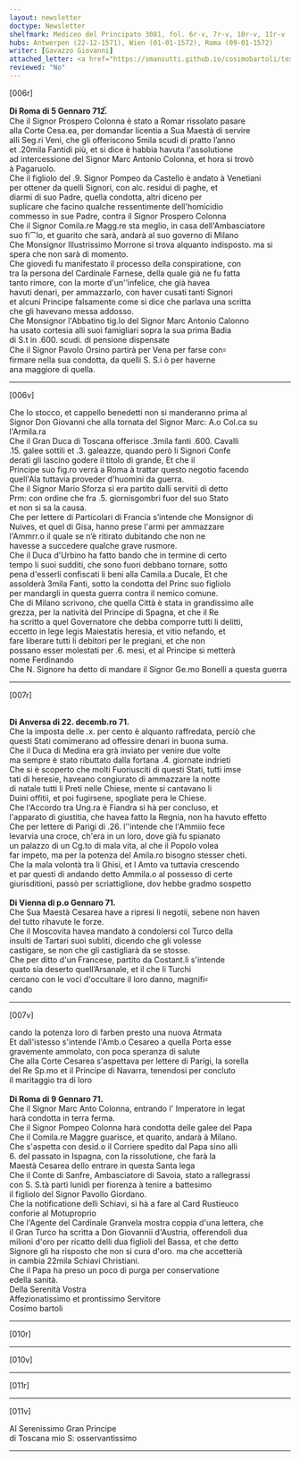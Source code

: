 ```yaml
---
layout: newsletter
doctype: Newsletter
shelfmark: Mediceo del Principato 3081, fol. 6r-v, 7r-v, 10r-v, 11r-v
hubs: Antwerpen (22-12-1571), Wien (01-01-1572), Roma (09-01-1572)
writer: [Gavazzo Giovanni]
attached_letter: <a href="https://smansutti.github.io/cosimobartoli/texts/2981_006/">2981_006</a>
reviewed: "No"
---
```


[006r]  
  
  
<strong>Di Roma di 5 Gennaro 712̅.</strong>  
Che il Signor Prospero Colonna è stato a Romar rissolato pasare  
alla Corte Cesa.ea, per domandar licentia a Sua Maestà di servire  
alli Seg.ri Veni, che gli offeriscono 5mila scudi di pratto l’anno  
et .20mila Fantidi più, et si dice è habbia havuta l'assolutione  
ad intercessione del Signor Marc Antonio Colonna, et hora si trovò  
à Pagaruolo.  
Che il figliolo del .9. Signor Pompeo da Castello è andato à Venetiani  
per ottener da quelli Signori, con alc. residui di paghe, et  
diarmi di suo Padre, quella condotta, altri diceno per  
suplicare che facino qualche ressentimente dell'homicidio  
commesso in sue Padre, contra il Signor Prospero Colonna  
Che il Signor Comila.re Magg.re sta meglio, in casa dell'Ambasciatore  
suo fi⁀lo, et guarito che sarà, andarà al suo governo di Milano  
Che Monsignor Illustrissimo Morrone si trova alquanto indisposto. ma si  
spera che non sarà di momento.  
Che giovedì fu manifestato il processo della conspiratione, con  
tra la persona del Cardinale Farnese, della quale già ne fu fatta  
tanto rimore, con la morte d'un'’infelice, che già havea  
havuti denari, per ammazzarlo, con haver cusati tanti Signori  
et alcuni Principe falsamente come si dice che parlava una scritta  
che gli havevano messa addosso.  
Che Monsignor l'Abbatino tig.lo del Signor Marc Antonio Calonno  
ha usato cortesia alli suoi famigliari sopra la sua prima Badia  
di S.t in .600. scudi. di pensione dispensate  
Che il Signor Pavolo Orsino partirà per Vena per farse con꞊  
firmare nella sua condotta, da quelli S. S.i ò per haverne  
ana maggiore di quella.  
  
---  

[006v]  
  
  
Che lo stocco, et cappello benedetti non si manderanno prima al  
Signor Don Giovanni che alla tornata del Signor Marc: A.o Col.ca su l'Armila.ra  
Che il Gran Duca di Toscana offerisce .3mila fanti .600. Cavalli  
.15. galee sottili et .3. galeazze, quando però li Signori Confe  
derati gli lascino godere il titolo di grande, Et che il  
Principe suo fig.ro verrà a Roma à trattar questo negotio facendo  
quell'Ala tuttavia proveder d'huomini da guerra.  
Che il Signor Mario Sforza si era partito dalli servitii di detto  
Prm: con ordine che fra .5. giornisgombri fuor del suo Stato  
et non si sa la causa.  
Che per lettere di Particolari di Francia s’intende che Monsignor di  
Nuives, et quel di Gisa, hanno prese l'armi per ammazzare  
l'Ammrr.o il quale se n’è ritirato dubitando che non ne  
havesse a succedere qualche grave rusmore.  
Che il Duca d'Urbino ha fatto bando che in termine di certo  
tempo li suoi sudditi, che sono fuori debbano tornare, sotto  
pena d'esserli confiscati li beni alla Camila.a Ducale, Et che  
assolderà 3mila Fanti, sotto la condotta del Princ suo figliolo  
per mandargli in questa guerra contra il nemico comune.  
Che di Milano scrivono, che quella Città è stata in grandissimo alle  
grezza, per la natività del Principe di Spagna, et che il Re  
ha scritto a quel Governatore che debba comporre tutti li delitti,  
eccetto in lege legis Maiestatis heresia, et vitio nefando, et  
fare liberare tutti li debitori per le pregiani, et che non  
possano esser molestati per .6. mesi, et al Principe si metterà  
nome Ferdinando  
Che N. Signore ha detto di mandare il Signor Ge.mo Bonelli a questa guerra  
  
---  

[007r]  
  
  
<br/><strong>Di Anversa di 22. decemb.ro 71.</strong>  
Che la imposta delle .x. per cento è alquanto raffredata, perciò che  
questi Stati comimerano ad offessire denari in buona suma.  
Che il Duca di Medina era grà inviato per venire due volte  
ma sempre è stato ributtato dalla fortana .4. giornate indrieti  
Che si è scoperto che molti Fuoriusciti di questi Stati, tutti imse  
tati di heresie, haveano congiurato di ammazzare la notte  
di natale tutti li Preti nelle Chiese, mente si cantavano li  
Duini offitii, et poi fugirsene, spogliate pera le Chiese.  
Che l'Accordo tra Ung.ra è Fiandra si hà per concluso, et  
l'apparato di giustitia, che havea fatto la Regnia, non ha havuto effetto  
Che per lettere di Parigi di .26. l’'intende che l'Ammiio fece  
levarvia una croce, ch'era in un loro, dove già fu spianato  
un palazzo di un Cg.to di mala vita, al che il Popolo volea  
far impeto, ma per la potenza del Amila.ro bisogno stesser cheti.  
Che la mala volontà tra li Ghisi, et l Amto va tuttavia crescendo  
et par questi di andando detto Ammila.o al possesso di certe  
giurisditioni, passò per scriattiglione, dov hebbe gradmo sospetto  
<br/><strong>Di Vienna di p.o Gennaro 71.</strong>  
Che Sua Maestà Cesarea have a ripresi li negotii, sebene non haven  
del tutto rihavute le forze.  
Che il Moscovita havea mandato à condolersi col Turco della  
insulti de Tartari suoi subliti, dicendo che gli volesse  
castigare, se non che gli castigliarà da se stosse.  
Che per ditto d'un Francese, partito da Costant.li s'intende  
quato sia deserto quell’Arsanale, et il che li Turchi  
cercano con le voci d'occultare il loro danno, magnifi꞊  
cando  
  
---  

[007v]  
  
  
cando la potenza loro di farben presto una nuova Atrmata  
Et dall'istesso s'intende l'Amb.o Cesareo a quella Porta esse  
gravemente ammolato, con poca speranza di salute  
Che alla Corte Cesarea s'aspettava per lettere di Parigi, la sorella  
del Re Sp.mo et il Principe di Navarra, tenendosi per concluto  
il maritaggio tra di loro  
<br/><strong>Di Roma di 9 Gennaro 71.</strong>  
Che il Signor Marc Anto Colonna, entrando l' Imperatore in legat  
harà condotta in terra ferma.  
Che il Signor Pompeo Colonna harà condotta delle galee del Papa  
Che il Comila.re Maggre guarisce, et quarito, andarà à Milano.  
Che s'aspetta con desid.o il Corriere spedito dal Papa sino alli  
6. del passato in Ispagna, con la rissolutione, che farà la  
Maestà Cesarea dello entrare in questa Santa lega  
Che il Conte di Sanfre, Ambasciatore di Savoia, stato a rallegrassi  
con S. S.tà partì lunidì per fiorenza à tenire a battesimo  
il figliolo del Signor Pavollo Giordano.  
Che la notificatione delli Schiavi, si hà a fare al Card Rustieuco  
conforie al Motuproprio  
Che l'Agente del Cardinale Granvela mostra coppia d'una lettera, che  
il Gran Turco ha scritta a Don Giovannii d'Austria, offerendoli dua  
milioni d'oro per ricatto delli dua figlioli del Bassa, et che detto  
Signore gli ha risposto che non si cura d'oro. ma che accetterià  
in cambia 22mila Schiavi Christiani.  
Che il Papa ha preso un poco di purga per conservatione  
edella sanità.  
Della Serenità Vostra  
Affezionatissimo et prontissimo Servitore  
Cosimo bartoli  
  
---  

[010r]  
  
  
  
---  

[010v]  
  
  
  
---  

[011r]  
  
  
  
---  

[011v]  
  
  
Al Serenissimo Gran Principe  
di Toscana mio S: osservantissimo  
  
---  

